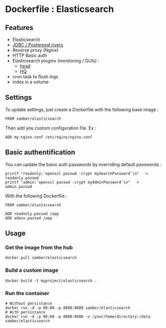 # Dockerfile : Elasticsearch

## Features
* Elasticsearch
* [JDBC / Postgresql rivers](https://github.com/jprante/elasticsearch-jdbc/)
* Reverse proxy (Nginx)
* HTTP Basic auth
* Elasticsearch plugins (monitoring / GUIs) :
  * [head](http://mobz.github.io/elasticsearch-head/)
  * [HQ](https://github.com/royrusso/elasticsearch-HQ)
* cron task to flush logs
* index in a volume

## Settings

To update settings, just create a Dockerfile with the following base image :
```
FROM samber/elasticsearch
```

Then add you custom configuration file. Ex :
```
ADD my-nginx.conf /etc/nginx/nginx.conf
```

## Basic authentification
You can update the basic auth passwords by overriding default passwords :
```
printf "readonly:`openssl passwd -crypt mySearchPassword`\n"   > readonly.passwd
printf "admin:`openssl passwd -crypt myAdminPassword`\n"   > admin.passwd
```

With the following Dockerfile :
```
FROM samber/elasticsearch

ADD readonly.passwd /app
ADD admin.passwd /app
```

## Usage

### Get the image from the hub
```
docker pull samber/elasticsearch
```

### Build a custom image
```
docker build -t myproject/elasticsearch .
```

### Run the container
```
# Without persistance
docker run -d -p 80:80 -p 8080:8080 samber/elasticsearch
# With persistance
docker run -d -p 80:80 -p 8080:8080 -v /your/home/directory:/data samber/elasticsearch
```


